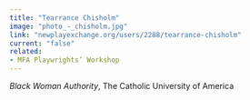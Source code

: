 ```yaml
---
title: "Tearrance Chisholm"
image: "photo_-_chisholm.jpg"
link: "newplayexchange.org/users/2288/tearrance-chisholm"
current: "false"
related:
- MFA Playwrights’ Workshop
---
```


*Black Woman Authority*, The Catholic University of America


